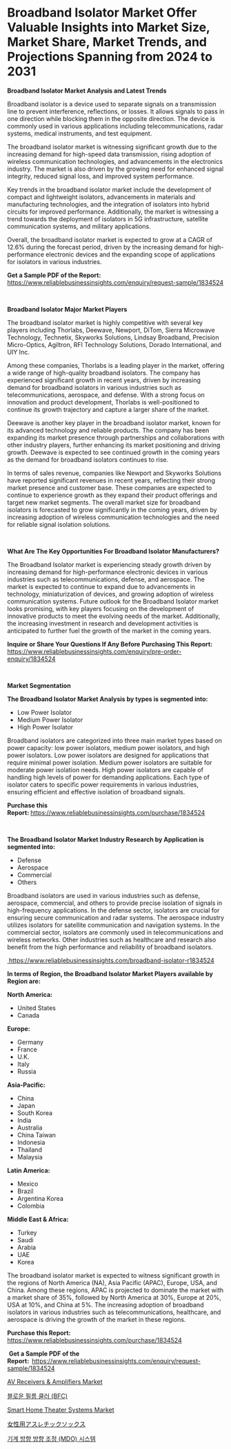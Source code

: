 <p><h1>Broadband Isolator Market Offer Valuable Insights into Market Size, Market Share, Market Trends, and Projections Spanning from 2024 to 2031</h1></p><p><strong>Broadband Isolator Market Analysis and Latest Trends</strong></p>
<p><p>Broadband isolator is a device used to separate signals on a transmission line to prevent interference, reflections, or losses. It allows signals to pass in one direction while blocking them in the opposite direction. The device is commonly used in various applications including telecommunications, radar systems, medical instruments, and test equipment.</p><p>The broadband isolator market is witnessing significant growth due to the increasing demand for high-speed data transmission, rising adoption of wireless communication technologies, and advancements in the electronics industry. The market is also driven by the growing need for enhanced signal integrity, reduced signal loss, and improved system performance.</p><p>Key trends in the broadband isolator market include the development of compact and lightweight isolators, advancements in materials and manufacturing technologies, and the integration of isolators into hybrid circuits for improved performance. Additionally, the market is witnessing a trend towards the deployment of isolators in 5G infrastructure, satellite communication systems, and military applications.</p><p>Overall, the broadband isolator market is expected to grow at a CAGR of 12.6% during the forecast period, driven by the increasing demand for high-performance electronic devices and the expanding scope of applications for isolators in various industries.</p></p>
<p><strong>Get a Sample PDF of the Report:&nbsp;</strong> <a href="https://www.reliablebusinessinsights.com/enquiry/request-sample/1834524">https://www.reliablebusinessinsights.com/enquiry/request-sample/1834524</a></p>
<p>&nbsp;</p>
<p><strong>Broadband Isolator Major Market Players</strong></p>
<p><p>The broadband isolator market is highly competitive with several key players including Thorlabs, Deewave, Newport, DiTom, Sierra Microwave Technology, Technetix, Skyworks Solutions, Lindsay Broadband, Precision Micro-Optics, Agiltron, RFI Technology Solutions, Dorado International, and UIY Inc.</p><p>Among these companies, Thorlabs is a leading player in the market, offering a wide range of high-quality broadband isolators. The company has experienced significant growth in recent years, driven by increasing demand for broadband isolators in various industries such as telecommunications, aerospace, and defense. With a strong focus on innovation and product development, Thorlabs is well-positioned to continue its growth trajectory and capture a larger share of the market.</p><p>Deewave is another key player in the broadband isolator market, known for its advanced technology and reliable products. The company has been expanding its market presence through partnerships and collaborations with other industry players, further enhancing its market positioning and driving growth. Deewave is expected to see continued growth in the coming years as the demand for broadband isolators continues to rise.</p><p>In terms of sales revenue, companies like Newport and Skyworks Solutions have reported significant revenues in recent years, reflecting their strong market presence and customer base. These companies are expected to continue to experience growth as they expand their product offerings and target new market segments. The overall market size for broadband isolators is forecasted to grow significantly in the coming years, driven by increasing adoption of wireless communication technologies and the need for reliable signal isolation solutions.</p></p>
<p>&nbsp;</p>
<p><strong>What Are The Key Opportunities For Broadband Isolator Manufacturers?</strong></p>
<p><p>The Broadband Isolator market is experiencing steady growth driven by increasing demand for high-performance electronic devices in various industries such as telecommunications, defense, and aerospace. The market is expected to continue to expand due to advancements in technology, miniaturization of devices, and growing adoption of wireless communication systems. Future outlook for the Broadband Isolator market looks promising, with key players focusing on the development of innovative products to meet the evolving needs of the market. Additionally, the increasing investment in research and development activities is anticipated to further fuel the growth of the market in the coming years.</p></p>
<p><strong>Inquire or Share Your Questions If Any Before Purchasing This Report:</strong> <a href="https://www.reliablebusinessinsights.com/enquiry/pre-order-enquiry/1834524">https://www.reliablebusinessinsights.com/enquiry/pre-order-enquiry/1834524</a></p>
<p>&nbsp;</p>
<p><strong>Market Segmentation</strong></p>
<p><strong>The Broadband Isolator Market Analysis by types is segmented into:</strong></p>
<p><ul><li>Low Power Isolator</li><li>Medium Power Isolator</li><li>High Power Isolator</li></ul></p>
<p><p>Broadband isolators are categorized into three main market types based on power capacity: low power isolators, medium power isolators, and high power isolators. Low power isolators are designed for applications that require minimal power isolation. Medium power isolators are suitable for moderate power isolation needs. High power isolators are capable of handling high levels of power for demanding applications. Each type of isolator caters to specific power requirements in various industries, ensuring efficient and effective isolation of broadband signals.</p></p>
<p><strong>Purchase this Report:&nbsp;</strong><a href="https://www.reliablebusinessinsights.com/purchase/1834524">https://www.reliablebusinessinsights.com/purchase/1834524</a></p>
<p>&nbsp;</p>
<p><strong>The Broadband Isolator Market Industry Research by Application is segmented into:</strong></p>
<p><ul><li>Defense</li><li>Aerospace</li><li>Commercial</li><li>Others</li></ul></p>
<p><p>Broadband isolators are used in various industries such as defense, aerospace, commercial, and others to provide precise isolation of signals in high-frequency applications. In the defense sector, isolators are crucial for ensuring secure communication and radar systems. The aerospace industry utilizes isolators for satellite communication and navigation systems. In the commercial sector, isolators are commonly used in telecommunications and wireless networks. Other industries such as healthcare and research also benefit from the high performance and reliability of broadband isolators.</p></p>
<p><a href="https://www.reliablebusinessinsights.com/broadband-isolator-r1834524">&nbsp;https://www.reliablebusinessinsights.com/broadband-isolator-r1834524</a></p>
<p><strong>In terms of Region, the Broadband Isolator Market Players available by Region are:</strong></p>
<p>
    <p> <strong> North America: </strong>
        <ul>
            <li>United States</li>
            <li>Canada</li>
        </ul>
        </p> 
    <p> <strong> Europe: </strong>
        <ul>
            <li>Germany</li>
            <li>France</li>
            <li>U.K.</li>
            <li>Italy</li>
            <li>Russia</li>
        </ul>
        </p> 
    <p> <strong> Asia-Pacific: </strong>
        <ul>
            <li>China</li>
            <li>Japan</li>
            <li>South Korea</li>
            <li>India</li>
            <li>Australia</li>
            <li>China Taiwan</li>
            <li>Indonesia</li>
            <li>Thailand</li>
            <li>Malaysia</li>
        </ul>
        </p> 
    <p> <strong> Latin America: </strong>
        <ul>
            <li>Mexico</li>
            <li>Brazil</li>
            <li>Argentina Korea</li>
            <li>Colombia</li>
        </ul>
        </p> 
    <p> <strong> Middle East & Africa: </strong>
        <ul>
            <li>Turkey</li>
            <li>Saudi</li>
            <li>Arabia</li>
            <li>UAE</li>
            <li>Korea</li>
        </ul>
    </p>
    </p>
<p><p>The broadband isolator market is expected to witness significant growth in the regions of North America (NA), Asia Pacific (APAC), Europe, USA, and China. Among these regions, APAC is projected to dominate the market with a market share of 35%, followed by North America at 30%, Europe at 20%, USA at 10%, and China at 5%. The increasing adoption of broadband isolators in various industries such as telecommunications, healthcare, and aerospace is driving the growth of the market in these regions.</p></p>
<p><strong>Purchase this Report: </strong><a href="https://www.reliablebusinessinsights.com/purchase/1834524">https://www.reliablebusinessinsights.com/purchase/1834524</a></p>
<p>&nbsp;<strong>Get a Sample PDF of the Report:&nbsp;&nbsp;</strong><a href="https://www.reliablebusinessinsights.com/enquiry/request-sample/1834524">https://www.reliablebusinessinsights.com/enquiry/request-sample/1834524</a></p>
<p><strong></strong></p>
<p><p><a href="https://github.com/Paul14Anderson63/Market-Research-Report-List-4/blob/main/av-receivers-amplifiers-market.md">AV Receivers & Amplifiers Market</a></p><p><a href="https://github.com/kimvicki3212024/Market-Research-Report-List-1/blob/main/6689757172075.md">블로운 필름 쿨러 (BFC)</a></p><p><a href="https://github.com/guneycigdem35/Market-Research-Report-List-4/blob/main/smart-home-theater-systems-market.md">Smart Home Theater Systems Market</a></p><p><a href="https://github.com/CarlieShields/Market-Research-Report-List-1/blob/main/5479329160265.md">女性用アスレチックソックス</a></p><p><a href="https://github.com/khairinauzunul/Market-Research-Report-List-1/blob/main/2469671172074.md">기계 방향 방향 조정 (MDO) 시스템</a></p></p>